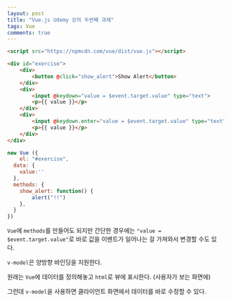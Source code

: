 ```yaml
---
layout: post
title: "Vue.js Udemy 강의 두번째 과제"
tags: Vue
comments: true
---
```


```html
<script src="https://npmcdn.com/vue/dist/vue.js"></script>

<div id="exercise">
    <div>
        <button @click="show_alert">Show Alert</button>
    </div>
    <div>
        <input @keydown="value = $event.target.value" type="text">
        <p>{{ value }}</p>
    </div>
    <div>
        <input @keydown.enter="value = $event.target.value" type="text">
        <p>{{ value }}</p>
    </div>
</div>
```

```javascript
new Vue ({
	el: "#exercise",
  data: {
  	value:''
  },
  methods: {
  	show_alert: function() {
    	alert("!!")
    },
  }
})
```

`Vue`에 `methods`를 만들어도 되지만 간단한 경우에는 `"value = $event.target.value"`로 바로 값을 이벤트가 일어나는 걸 가져와서 변경할 수도 있다.

`v-model`은 양방향 바인딩을 지원한다.

원래는 `Vue`에 데이터를 정의해놓고 `html`로 뷰에 표시한다. (사용자가 보는 화면에)

그런데 `v-model`을 사용하면 클라이언트 화면에서 데이터를 바로 수정할 수 있다.

